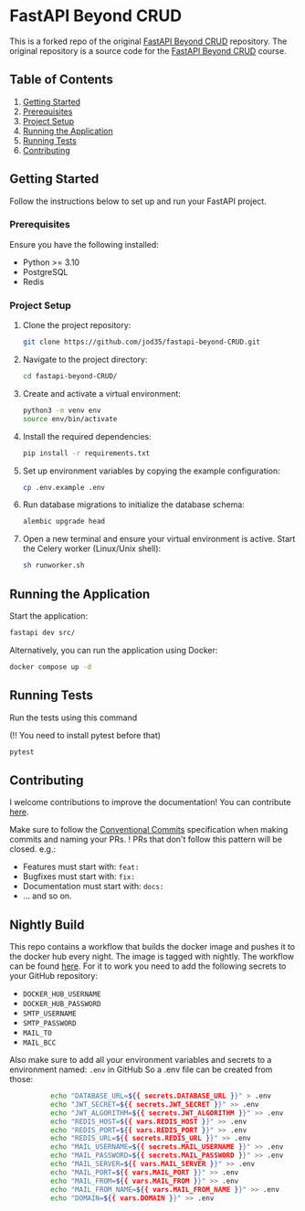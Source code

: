 # FastAPI Beyond CRUD 

This is a forked repo of the original [FastAPI Beyond CRUD](https://github.com/jod35/fastapi-beyond-CRUD) repository. The original repository is a source code for the [FastAPI Beyond CRUD](https://youtube.com/playlist?list=PLEt8Tae2spYnHy378vMlPH--87cfeh33P&si=rl-08ktaRjcm2aIQ) course.

## Table of Contents

1. [Getting Started](#getting-started)
2. [Prerequisites](#prerequisites)
3. [Project Setup](#project-setup)
4. [Running the Application](#running-the-application)
5. [Running Tests](#running-tests)
6. [Contributing](#contributing)

## Getting Started
Follow the instructions below to set up and run your FastAPI project.

### Prerequisites
Ensure you have the following installed:

- Python >= 3.10
- PostgreSQL
- Redis

### Project Setup
1. Clone the project repository:
    ```bash
    git clone https://github.com/jod35/fastapi-beyond-CRUD.git
    ```
   
2. Navigate to the project directory:
    ```bash
    cd fastapi-beyond-CRUD/
    ```

3. Create and activate a virtual environment:
    ```bash
    python3 -m venv env
    source env/bin/activate
    ```

4. Install the required dependencies:
    ```bash
    pip install -r requirements.txt
    ```

5. Set up environment variables by copying the example configuration:
    ```bash
    cp .env.example .env
    ```

6. Run database migrations to initialize the database schema:
    ```bash
    alembic upgrade head
    ```

7. Open a new terminal and ensure your virtual environment is active. Start the Celery worker (Linux/Unix shell):
    ```bash
    sh runworker.sh
    ```

## Running the Application
Start the application:

```bash
fastapi dev src/
```
Alternatively, you can run the application using Docker:
```bash
docker compose up -d
```
## Running Tests
Run the tests using this command

(!! You need to install pytest before that)
```bash
pytest
```

## Contributing
I welcome contributions to improve the documentation! You can contribute [here](https://github.com/sihingbenni/fastapi-beyond-crud-docs).

Make sure to follow the [Conventional Commits](https://www.conventionalcommits.org/en/v1.0.0/) specification when making commits and naming your PRs.
! PRs that don't follow this pattern will be closed.
e.g.:
- Features must start with: `feat:`
- Bugfixes must start with: `fix:` 
- Documentation must start with: `docs:`
- ... and so on.

## Nightly Build
This repo contains a workflow that builds the docker image and pushes it to the docker hub every night. The image is tagged with nightly. The workflow can be found [here](.github/workflows/nightly-build.yml).
For it to work you need to add the following secrets to your GitHub repository:
- `DOCKER_HUB_USERNAME`
- `DOCKER_HUB_PASSWORD`
- `SMTP_USERNAME`
- `SMTP_PASSWORD`
- `MAIL_TO`
- `MAIL_BCC`

Also make sure to add all your environment variables and secrets to a environment named: `.env` in GitHub
So a .env file can be created from those: 
```bash
          echo "DATABASE_URL=${{ secrets.DATABASE_URL }}" > .env
          echo "JWT_SECRET=${{ secrets.JWT_SECRET }}" >> .env
          echo "JWT_ALGORITHM=${{ secrets.JWT_ALGORITHM }}" >> .env
          echo "REDIS_HOST=${{ vars.REDIS_HOST }}" >> .env
          echo "REDIS_PORT=${{ vars.REDIS_PORT }}" >> .env
          echo "REDIS_URL=${{ secrets.REDIS_URL }}" >> .env
          echo "MAIL_USERNAME=${{ secrets.MAIL_USERNAME }}" >> .env
          echo "MAIL_PASSWORD=${{ secrets.MAIL_PASSWORD }}" >> .env
          echo "MAIL_SERVER=${{ vars.MAIL_SERVER }}" >> .env
          echo "MAIL_PORT=${{ vars.MAIL_PORT }}" >> .env
          echo "MAIL_FROM=${{ vars.MAIL_FROM }}" >> .env
          echo "MAIL_FROM_NAME=${{ vars.MAIL_FROM_NAME }}" >> .env
          echo "DOMAIN=${{ vars.DOMAIN }}" >> .env
```